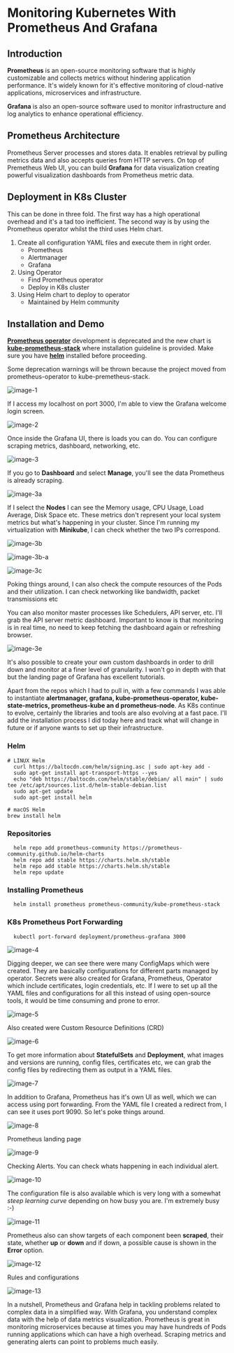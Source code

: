 # Monitoring Kubernetes With Prometheus And Grafana

## Introduction

**Prometheus** is an open-source monitoring software that is highly customizable and collects metrics without hindering application performance. It's widely known for it's effective monitoring of cloud-native applications, microservices and infrastructure.

**Grafana** is also an open-source software used to monitor infrastructure and log analytics to enhance operational efficiency.

## Prometheus Architecture

Prometheus Server processes and stores data. It enables retrieval by pulling metrics data and also accepts queries from HTTP servers. On top of Premetheus Web UI, you can build **Grafana** for data visualization creating powerful visualization dashboards from Prometheus metric data.

## Deployment in K8s Cluster

This can be done in three fold. The first way has a high operational overhead and it's a tad too inefficient. The second way is by using the Prometheus operator whilst the third uses Helm chart.

1. Create all configuration YAML files and execute them in right order.
   * Prometheus
   * Alertmanager
   * Grafana
2. Using Operator
   * Find Prometheus operator
   * Deploy in K8s cluster
3. Using Helm chart to deploy to operator
   * Maintained by Helm community

## Installation and Demo

**[Prometheus operator](https://github.com/helm/charts/tree/master/stable/prometheus-operator)** development is deprecated and the new chart is **[kube-prometheus-stack](https://github.com/prometheus-community/helm-charts/tree/main/charts/kube-prometheus-stack)** where installation guideline is provided. Make sure you have **[helm](https://helm.sh/docs/topics/charts/)** installed before proceeding.

Some deprecation warnings will be thrown because the project moved from prometheus-operator to kube-premetheus-stack.

![image-1](./prometheus/image-1.png)

If I access my localhost on port 3000, I'm able to view the Grafana welcome login screen.

![image-2](./prometheus/image-2.png)

Once inside the Grafana UI, there is loads you can do. You can configure scraping metrics, dashboard, networking, etc.

![image-3](./prometheus/image-3.png)

If you go to **Dashboard** and select **Manage**, you'll see the data Prometheus is already scraping.

![image-3a](./prometheus/image-3a.png)

If I select the **Nodes** I can see the Memory usage, CPU Usage, Load Average, Disk Space etc. These metrics don't represent your local system metrics but what's happening in your cluster.
Since I'm running my virtualization with **Minikube**, I can check whether the two IPs correspond.

![image-3b](./prometheus/image-3b.png)

</hr>

![image-3b-a](./prometheus/image-3b-a.png)
</hr>

![image-3c](./prometheus/image-3c.png)

Poking things around, I can also check the compute resources of the Pods and their utilization. I can check networking like bandwidth, packet transmissions etc

You can also monitor master processes like Schedulers, API server, etc. I'll grab the API server metric dashboard. Important to know is that monitoring is in real time, no need to keep fetching the dashboard again or refreshing browser.

![image-3e](./prometheus/image-3e.png)

It's also possible to create your own custom dashboards in order to drill down and monitor at a finer level of granularity. I won't go in depth with that but the landing page of Grafana has excellent tutorials.

Apart from the repos which I had to pull in, with a few commands I was able to instantiate **alertmanager, grafana, kube-prometheus-operator, kube-state-metrics, prometheus-kube an d prometheus-node**. As K8s continue to evolve, certainly the libraries and tools are also evolving at a fast pace. I'll add the installation process I did today here and track what will change in future or if anyone wants to set up their infrastructure.

### Helm

```shell
# LINUX Helm
  curl https://baltocdn.com/helm/signing.asc | sudo apt-key add -
  sudo apt-get install apt-transport-https --yes
  echo "deb https://baltocdn.com/helm/stable/debian/ all main" | sudo tee /etc/apt/sources.list.d/helm-stable-debian.list
  sudo apt-get update
  sudo apt-get install helm

# macOS Helm
brew install helm
```

### Repositories

```shell
  helm repo add prometheus-community https://prometheus-community.github.io/helm-charts
  helm repo add stable https://charts.helm.sh/stable
  helm repo add stable https://charts.helm.sh/stable
  helm repo update
```

### Installing Prometheus

```shell
  helm install prometheus prometheus-community/kube-prometheus-stack
```

### K8s Prometheus Port Forwarding

```shell
  kubectl port-forward deployment/prometheus-grafana 3000

```

![image-4](./prometheus/image-4.png)

Digging deeper, we can see there were many ConfigMaps which were created. They are basically configurations for different parts managed by operator. Secrets were also created for Grafana, Prometheus, Operator which include certificates, login credentials,  etc. If I were to set up all the YAML files and configurations for all this instead of using open-source tools, it would be time consuming and prone to error.

![image-5](./prometheus/image-5.png)

Also created were Custom Resource Definitions (CRD)

![image-6](./prometheus/image-6.png)

To get more information about **StatefulSets** and **Deployment**, what images and versions are running, config files, certificates etc, we can grab the config files by redirecting them as output in a YAML files.

![image-7](./prometheus/image-7.png)

In addition to Grafana, Prometheus has it's own UI as well, which we can access using port forwarding. From the YAML file I created a redirect from, I can see it uses port 9090. So let's poke things around.

![image-8](./prometheus/image-8.png)

Prometheus landing page

![image-9](./prometheus/image-9.png)

Checking Alerts. You can check whats happening in each individual alert.

![image-10](./prometheus/image-10.png)

The configuration file is also available which is very long with a somewhat *steep learning curve* depending on how busy you are. I'm extremely busy :-)

![image-11](./prometheus/image-11.png)

Prometheus also can show targets of each component been **scraped**, their state, whether **up** or **down** and if down, a possible cause is shown in the **Error** option.

![image-12](./prometheus/image-12.png)

Rules and configurations

![image-13](./prometheus/image-13.png)

In a nutshell, Prometheus and Grafana help in tackling problems related to complex data in a simplified way. With Grafana, you understand complex data with the help of data metrics visualization. Prometheus is great in monitoring microservices because at times you may have hundreds of Pods running applications which can have a high overhead. Scraping metrics and generating alerts can point to problems much easily.